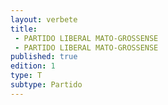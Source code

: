 ```yaml
---
layout: verbete
title:
 - PARTIDO LIBERAL MATO-GROSSENSE
 - PARTIDO LIBERAL MATO-GROSSENSE
published: true
edition: 1  
type: T
subtype: Partido
---
```


